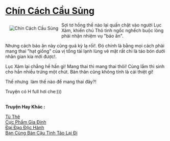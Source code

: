 <a href="https://utruyen.com/chin-cach-cau-sung/21847/" title="Chín Cách Cầu Sủng"><h1>Chín Cách Cầu Sủng</h1></a><div style="display:table"><img align="right" style="float: left; padding: 10px;" src="https://utruyen.com/images/story/200x260/chin-cach-cau-sung.jpg" alt="Chín Cách Cầu Sủng">Sợi tơ hồng thế nào lại quấn chặt vào người Lục Xám, khiến chú Thỏ tinh ngốc nghếch buộc lòng phải nhận nhiệm vụ "báo ân". <p></p>Nhưng cách báo ân này cũng quá kỳ lạ rồi!. Đó chính là bằng mọi cách phải mang thai "hạt giống" của vị tổng tài lạnh lùng vẻ mặt rất chi là táo bón dưới nhân gian kia mới được!. <p></p>Lục Xám lại chẳng hề hấn gì! Mang thai thì mang thai thôi! Cùng lắm thì sinh cho hắn nhiều trứng một chút. Bản thân cũng không tính là cái thiệt gì!<p></p>Thế nhưng  làm thế nào để mang thai đây?!<p></p>Truyện có H full hơi che:)))</div><p><br><b>Truyện Hay Khác :</b></p><a href="https://utruyen.com/tu-the/21930/" alt="Tù Thê">Tù Thê</a><br/><a href="https://truyenhot2019.blogspot.com/2019/12/cuc-pham-gia-dinh.html" alt="Cực Phẩm Gia Đinh">Cực Phẩm Gia Đinh</a><br/><a href="https://github.com/quanluxury/ngontinhhot/tree/master/truyenhay/9964/" alt="Đại Đạo Độc Hành">Đại Đạo Độc Hành</a><br/><a href="https://github.com/quanluxury/ngontinh_sac/tree/master/truyenhay/22365/" alt="Bạn Cùng Bàn Cậu Tỉnh Táo Lại Đi">Bạn Cùng Bàn Cậu Tỉnh Táo Lại Đi</a><br/>